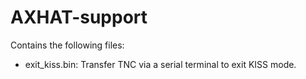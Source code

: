 # AXHAT-support

Contains the following files:

* exit_kiss.bin: Transfer TNC via a serial terminal to exit KISS mode.
